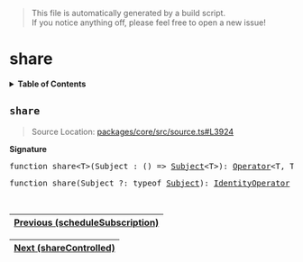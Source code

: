 > This file is automatically generated by a build script.<br>If you notice anything off, please feel free to open a new issue!

# share

<details><summary><b>Table of Contents</b></summary><br>

1. [<code>share</code>](#share)</details>

## <a name="share"></a><code>share</code>

> Source Location: [packages\/core\/src\/source.ts#L3924](..\/..\/packages\/core\/src\/source.ts#L3924)

<b>Signature</b>

<pre>function share&lt;T&gt;(Subject_: () =&gt; <a href="../05-api-subject/00-Subject.md#Subject-Interface">Subject</a>&lt;T&gt;): <a href="000-Operator.md#Operator">Operator</a>&lt;T, T&gt;</pre>

<pre>function share(Subject_?: typeof <a href="../05-api-subject/00-Subject.md#Subject-Function">Subject</a>): <a href="001-IdentityOperator.md#IdentityOperator">IdentityOperator</a></pre><br>

| [Previous \(scheduleSubscription\)](064-scheduleSubscription.md#readme) |
| --- |

<div align="right">

| [Next \(shareControlled\)](066-shareControlled.md#readme) |
| --- |
</div>
